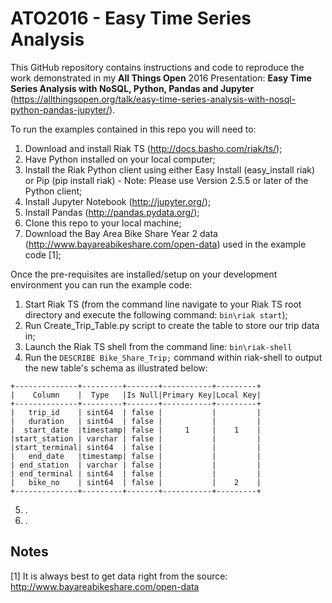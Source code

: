 # ATO2016 - Easy Time Series Analysis

This GitHub repository contains instructions and code to reproduce the work demonstrated in my **All Things Open** 2016 Presentation: **Easy Time Series Analysis with NoSQL, Python, Pandas and Jupyter** (https://allthingsopen.org/talk/easy-time-series-analysis-with-nosql-python-pandas-jupyter/).

To run the examples contained in this repo you will need to:

1. Download and install Riak TS (http://docs.basho.com/riak/ts/);
1. Have Python installed on your local computer;
1. Install the Riak Python client using either Easy Install (easy_install riak) or Pip (pip install riak) - Note: Please use Version 2.5.5 or later of the Python client;
1. Install Jupyter Notebook (http://jupyter.org/);
1. Install Pandas (http://pandas.pydata.org/);
1. Clone this repo to your local machine; 
1. Download the Bay Area Bike Share Year 2 data (http://www.bayareabikeshare.com/open-data) used in the example code [1];

Once the pre-requisites are installed/setup on your development environment you can run the example code:

1. Start Riak TS (from the command line navigate to your Riak TS root directory and execute the following command: ``` bin\riak start ```);
2. Run Create_Trip_Table.py script to create the table to store our trip data in;
3. Launch the Riak TS shell from the command line: ``` bin\riak-shell ```
4. Run the ``` DESCRIBE Bike_Share_Trip; ``` command within riak-shell to output the new table's schema as illustrated below:

```
+--------------+---------+-------+-----------+---------+
|    Column    |  Type   |Is Null|Primary Key|Local Key|
+--------------+---------+-------+-----------+---------+
|   trip_id    | sint64  | false |           |         |
|   duration   | sint64  | false |           |         |
|  start_date  |timestamp| false |     1     |    1    |
|start_station | varchar | false |           |         |
|start_terminal| sint64  | false |           |         |
|   end_date   |timestamp| false |           |         |
| end_station  | varchar | false |           |         |
| end_terminal | sint64  | false |           |         |
|   bike_no    | sint64  | false |           |    2    |
+--------------+---------+-------+-----------+---------+
```

5. .
6. .

## Notes 

[1] It is always best to get data right from the source: http://www.bayareabikeshare.com/open-data

